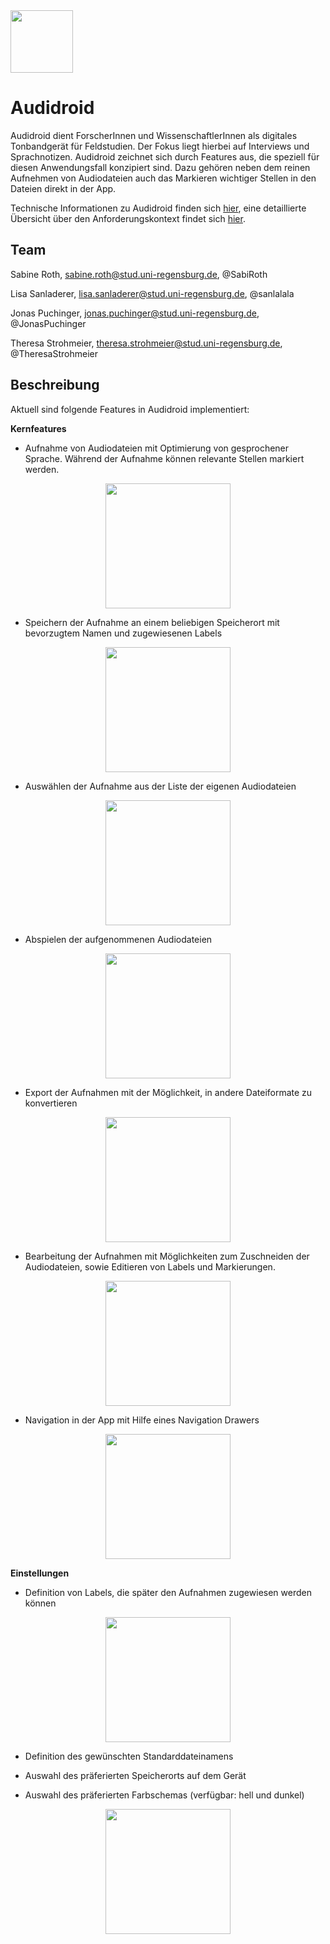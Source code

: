 <img src="requirements/Audidroid/Icon_round.svg" width=100 />

# Audidroid

Audidroid dient ForscherInnen und WissenschaftlerInnen als digitales Tonbandgerät für Feldstudien. 
Der Fokus liegt hierbei auf Interviews und Sprachnotizen. 
Audidroid zeichnet sich durch Features aus, die speziell für diesen Anwendungsfall konzipiert sind. 
Dazu gehören neben dem reinen Aufnehmen von Audiodateien auch das Markieren wichtiger Stellen in den Dateien direkt in der App.

Technische Informationen zu Audidroid finden sich [hier](./docs/Setup.md), eine detaillierte Übersicht über den Anforderungskontext findet sich [hier](./docs/Overview.md).


## Team

Sabine Roth, sabine.roth@stud.uni-regensburg.de, @SabiRoth

Lisa Sanladerer, lisa.sanladerer@stud.uni-regensburg.de, @sanlalala

Jonas Puchinger, jonas.puchinger@stud.uni-regensburg.de, @JonasPuchinger

Theresa Strohmeier, theresa.strohmeier@stud.uni-regensburg.de, @TheresaStrohmeier


## Beschreibung

Aktuell sind folgende Features in Audidroid implementiert:

**Kernfeatures**

- Aufnahme von Audiodateien mit Optimierung von gesprochener Sprache. Während der Aufnahme können relevante Stellen markiert werden.

<div style="text-align:center"><img src="requirements/Screenshots/rec.jpg" width=200 /></div>

- Speichern der Aufnahme an einem beliebigen Speicherort mit bevorzugtem Namen und zugewiesenen Labels

<div style="text-align:center"><img src="requirements/Screenshots/save.jpg" width=200 /></div>

- Auswählen der Aufnahme aus der Liste der eigenen Audiodateien

<div style="text-align:center"><img src="requirements/Screenshots/list.jpg" width=200 /></div>

- Abspielen der aufgenommenen Audiodateien

<div style="text-align:center"><img src="requirements/Screenshots/play.jpg" width=200 /></div>

- Export der Aufnahmen mit der Möglichkeit, in andere Dateiformate zu konvertieren

<div style="text-align:center"><img src="requirements/Screenshots/export.jpg" width=200 /></div>

- Bearbeitung der Aufnahmen mit Möglichkeiten zum Zuschneiden der Audiodateien, sowie Editieren von Labels und Markierungen.

<div style="text-align:center"><img src="requirements/Screenshots/edit.jpg" width=200 /></div>

- Navigation in der App mit Hilfe eines Navigation Drawers

<div style="text-align:center"><img src="requirements/Screenshots/nav.jpg" width=200 /></div>



**Einstellungen**

- Definition von Labels, die später den Aufnahmen zugewiesen werden können

<div style="text-align:center"><img src="requirements/Screenshots/labels.jpg" width=200 /></div>

- Definition des gewünschten Standarddateinamens

- Auswahl des präferierten Speicherorts auf dem Gerät

- Auswahl des präferierten Farbschemas (verfügbar: hell und dunkel)

<div style="text-align:center"><img src="requirements/Screenshots/settings.jpg" width=200 /></div>
